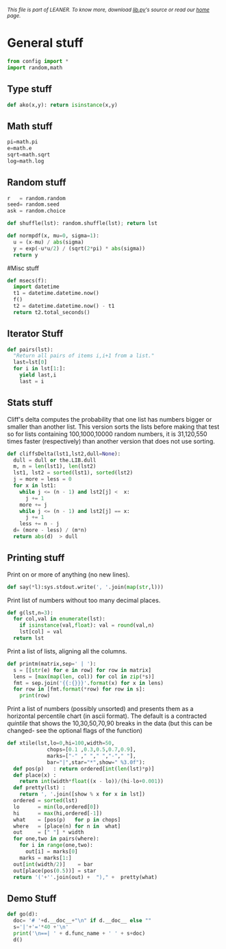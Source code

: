 
<small>_This file is part of LEANER. To know more, download [lib.py](https://github.com/ai-se/leaner/blob/master/src/lib.py)'s source or read our [home](https://github.com/ai-se/leaner) page._</small>



# General stuff

````python
from config import *
import random,math
````

## Type stuff

````python
def ako(x,y): return isinstance(x,y)
````

## Math stuff

````python
pi=math.pi
e=math.e
sqrt=math.sqrt
log=math.log
````

## Random stuff

````python
r   = random.random
seed= random.seed
ask = random.choice

def shuffle(lst): random.shuffle(lst); return lst

def normpdf(x, mu=0, sigma=1):
  u = (x-mu) / abs(sigma)
  y = exp(-u*u/2) / (sqrt(2*pi) * abs(sigma))
  return y
````

#Misc stuff

````python
def msecs(f):
  import datetime
  t1 = datetime.datetime.now()
  f()
  t2 = datetime.datetime.now() - t1
  return t2.total_seconds()
````

## Iterator Stuff

````python
def pairs(lst):
  "Return all pairs of items i,i+1 from a list."
  last=lst[0]
  for i in lst[1:]:
    yield last,i
    last = i
````

## Stats stuff

Cliff's delta computes the probability that one list
has numbers bigger or smaller than another
list. This version sorts the lists before making
that test so for lists containing 100,1000,10000
random numbers, it is 31,120,550 times faster
(respectively) than another version that does not
use sorting.

````python
def cliffsDelta(lst1,lst2,dull=None):
  dull = dull or the.LIB.dull
  m, n = len(lst1), len(lst2)
  lst1, lst2 = sorted(lst1), sorted(lst2)
  j = more = less = 0
  for x in lst1:
    while j <= (n - 1) and lst2[j] <  x: 
      j += 1
    more += j
    while j <= (n - 1) and lst2[j] == x: 
      j += 1
    less += n - j
  d= (more - less) / (m*n)
  return abs(d)  > dull
````

## Printing stuff

Print on or more of anything (no new lines).

````python
def say(*l):sys.stdout.write(', '.join(map(str,l))) 
````

Print list of numbers without too many decimal places.

````python
def g(lst,n=3):
  for col,val in enumerate(lst):
    if isinstance(val,float): val = round(val,n)
    lst[col] = val
  return lst
````

Print a list of lists, aligning all the columns.

````python
def printm(matrix,sep=' | '):
  s = [[str(e) for e in row] for row in matrix]
  lens = [max(map(len, col)) for col in zip(*s)]
  fmt = sep.join('{{:{}}}'.format(x) for x in lens)
  for row in [fmt.format(*row) for row in s]:
    print(row)
````

Print a list of numbers (possibly
unsorted) 
 and presents them as a horizontal
 percentile chart (in ascii format). The default is a 
  contracted _quintile_ that shows the 
  10,30,50,70,90 breaks in the data (but this can be 
  changed- see the optional flags of the function)

````python
def xtile(lst,lo=0,hi=100,width=50,
             chops=[0.1 ,0.3,0.5,0.7,0.9],
             marks=["-" ," "," ","-"," "],
             bar="|",star="*",show=" %3.0f"):
  def pos(p)   : return ordered[int(len(lst)*p)]
  def place(x) : 
    return int(width*float((x - lo))/(hi-lo+0.001))
  def pretty(lst) : 
    return ', '.join([show % x for x in lst])
  ordered = sorted(lst)
  lo      = min(lo,ordered[0])
  hi      = max(hi,ordered[-1])
  what    = [pos(p)   for p in chops]
  where   = [place(n) for n in  what]
  out     = [" "] * width
  for one,two in pairs(where):
    for i in range(one,two): 
      out[i] = marks[0]
    marks = marks[1:]
  out[int(width/2)]    = bar
  out[place(pos(0.5))] = star 
  return '('+''.join(out) +  ")," +  pretty(what)
````

## Demo Stuff

````python
def go(d):
  doc= '# '+d.__doc__+"\n" if d.__doc__ else ""
  s='|'+'='*40 +'\n'
  print('\n==| ' + d.func_name + ' ' + s+doc)
  d()
````
